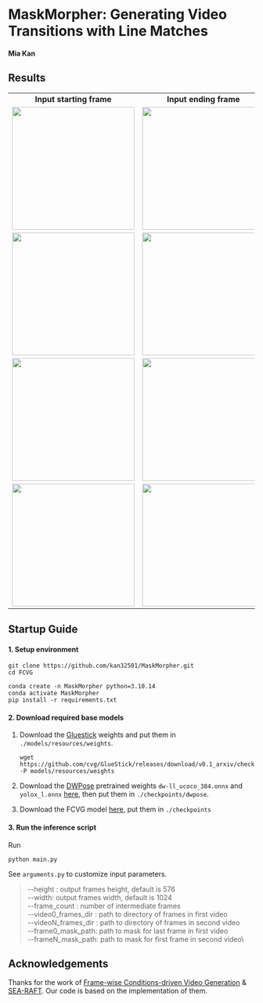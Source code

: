 # MaskMorpher: Generating Video Transitions with Line Matches
#### Mia Kan

## Results

<table class="center">
    <tr style="font-weight: bolder;text-align:center;">
        <td>Input starting frame</td>
        <td>Input ending frame</td>
        <td>Inbetweening results</td>
    </tr>
  <tr>
  <td>
    <img src=example/real/003/00.png width="250">
  </td>
  <td>
    <img src=example/real/003/24.png width="250">
  </td>
  <td>
    <img src=example/real/003/out.gif width="250">
  </td>
  </tr>
  <tr>
  <td>
    <img src=example/real/002/00.png width="250">
  </td>
  <td>
    <img src=example/real/002/24.png width="250">
  </td>
  <td>
    <img src=example/real/002/out.gif width="250">
  </td>
  </tr>
  <tr>
  <td>
    <img src=example/animation/003/00.jpg width="250">
  </td>
  <td>
    <img src=example/animation/003/24.jpg width="250">
  </td>
  <td>
    <img src=example/animation/003/out.gif width="250">
  </td>
  </tr> 
  <tr>
  <td>
    <img src=example/animation/002/00.png width="250">
  </td>
  <td>
    <img src=example/animation/002/24.png width="250">
  </td>
  <td>
    <img src=example/animation/002/out.gif width="250">
  </td>
  </tr> 
</table>



## Startup Guide
#### 1. Setup environment

```shell
git clone https://github.com/kan32501/MaskMorpher.git
cd FCVG
```

```
conda create -n MaskMorpher python=3.10.14
conda activate MaskMorpher
pip install -r requirements.txt
```

#### 2. Download required base models

1. Download the [Gluestick](https://github.com/cvg/GlueStick) weights and put them in `./models/resources/weights`.

   ```
   wget https://github.com/cvg/GlueStick/releases/download/v0.1_arxiv/checkpoint_GlueStick_MD.tar -P models/resources/weights
   ```

2. Download the  [DWPose](https://github.com/IDEA-Research/DWPose) pretrained weights `dw-ll_ucoco_384.onnx` and `yolox_l.onnx` [here](https://drive.google.com/drive/folders/1Ftv-jR4R8VtnOyy38EVLRa0yLz0-BnUY?usp=sharing), then put them in `./checkpoints/dwpose`. 

3. Download the FCVG model [here](https://drive.google.com/drive/folders/1qIvr9WO8qk3NUdztxweTmexfkHt8oRDB?usp=sharing), put them in `./checkpoints`

#### 3. Run the inference script

Run

```
python main.py 
```

See `arguments.py` to customize input parameters.

>   --height : output frames height, default is 576\
>   --width: output frames width, default is 1024\
>   --frame_count : number of intermediate frames\
>   --video0_frames_dir : path to directory of frames in first video\
>   --videoN_frames_dir : path to directory of frames in second video\
>   --frame0_mask_path: path to mask for last frame in first video\
>   --frameN_mask_path: path to mask for first frame in second video\


## Acknowledgements

Thanks for the work of [Frame-wise Conditions-driven Video Generation](https://github.com/Tian-one/FCVG) &  [SEA-RAFT](https://github.com/princeton-vl/SEA-RAFT?tab=readme-ov-file). Our code is based on the implementation of them.
